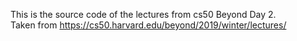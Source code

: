 This is the source code of the lectures from cs50 Beyond Day 2.  <br>
Taken from https://cs50.harvard.edu/beyond/2019/winter/lectures/
